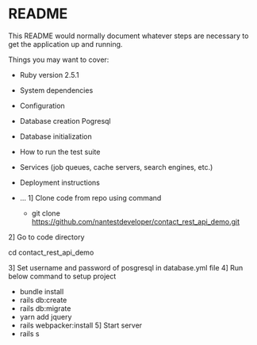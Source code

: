 # README

This README would normally document whatever steps are necessary to get the
application up and running.

Things you may want to cover:

* Ruby version
   2.5.1
* System dependencies

* Configuration

* Database creation
   Pogresql
* Database initialization

* How to run the test suite

* Services (job queues, cache servers, search engines, etc.)

* Deployment instructions

* ...
1] Clone code from repo using command
  - git clone https://github.com/nantestdeveloper/contact_rest_api_demo.git

2] Go to code directory

  cd contact_rest_api_demo

3] Set username and password of posgresql in database.yml file
4] Run below command to setup project
  - bundle install
  - rails db:create
  - rails db:migrate
  - yarn add jquery
  - rails webpacker:install
5] Start server
  - rails s
